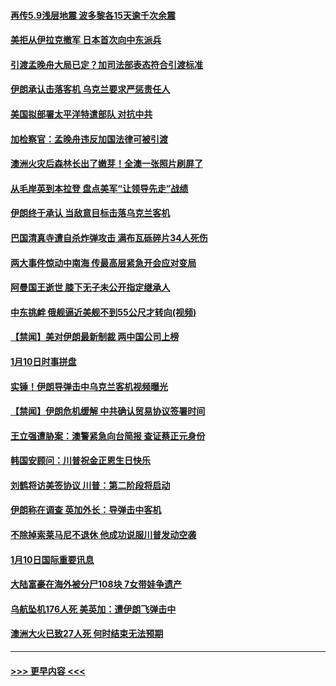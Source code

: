 #### [再传5.9浅层地震 波多黎各15天逾千次余震](../pages/prog202/a102751069.md?t=01121202) 
#### [美拒从伊拉克撤军 日本首次向中东派兵](../pages/prog202/a102750977.md?t=01121202) 
#### [引渡孟晚舟大局已定？加司法部表态符合引渡标准](../pages/prog202/a102750961.md?t=01121202) 
#### [伊朗承认击落客机 乌克兰要求严惩责任人](../pages/prog202/a102750794.md?t=01121202) 
#### [美国拟部署太平洋特遣部队 对抗中共](../pages/prog202/a102750854.md?t=01121202) 
#### [加检察官：孟晚舟违反加国法律可被引渡](../pages/prog202/a102750786.md?t=01121202) 
#### [澳洲火灾后森林长出了嫩芽！全澳一张照片刷屏了](../pages/prog202/a102750391.md?t=01121202) 
#### [从毛岸英到本拉登 盘点美军“让领导先走”战绩](../pages/prog202/a102750301.md?t=01121202) 
#### [伊朗终于承认 当敌意目标击落乌克兰客机](../pages/prog202/a102750280.md?t=01121202) 
#### [巴国清真寺遭自杀炸弹攻击 满布瓦砾碎片34人死伤](../pages/prog202/a102750180.md?t=01121202) 
#### [两大事件惊动中南海 传最高层紧急开会应对变局](../pages/prog202/a102750164.md?t=01121202) 
#### [阿曼国王逝世 膝下无子未公开指定继承人](../pages/prog202/a102750161.md?t=01121202) 
#### [中东挑衅 俄舰逼近美舰不到55公尺才转向(视频)](../pages/prog202/a102750155.md?t=01121202) 
#### [【禁闻】美对伊朗最新制裁 两中国公司上榜](../pages/prog202/a102749984.md?t=01121202) 
#### [1月10日时事拼盘](../pages/prog202/a102749954.md?t=01121202) 
#### [实锤！伊朗导弹击中乌克兰客机视频曝光](../pages/prog202/a102749961.md?t=01121202) 
#### [【禁闻】伊朗危机缓解 中共确认贸易协议签署时间](../pages/prog202/a102749952.md?t=01121202) 
#### [王立强遭胁案：澳警紧急向台简报 查证蔡正元身份](../pages/prog202/a102749913.md?t=01121202) 
#### [韩国安顾问：川普祝金正恩生日快乐](../pages/prog202/a102749881.md?t=01121202) 
#### [刘鹤将访美签协议 川普：第二阶段将启动](../pages/prog202/a102749863.md?t=01121202) 
#### [伊朗称在调查 英加外长：导弹击中客机](../pages/prog202/a102749867.md?t=01121202) 
#### [不除掉索莱马尼不退休 他成功说服川普发动空袭](../pages/prog202/a102749633.md?t=01121202) 
#### [1月10日国际重要讯息](../pages/prog202/a102749644.md?t=01121202) 
#### [大陆富豪在海外被分尸108块 7女带娃争遗产](../pages/prog202/a102749557.md?t=01121202) 
#### [乌航坠机176人死 美英加：遭伊朗飞弹击中](../pages/prog202/a102749330.md?t=01121202) 
#### [澳洲大火已致27人死 何时结束无法预期](../pages/prog202/a102749245.md?t=01121202) 

----
#### [ >>> 更早内容 <<< ](../indexes/prog202-earlier.md)
